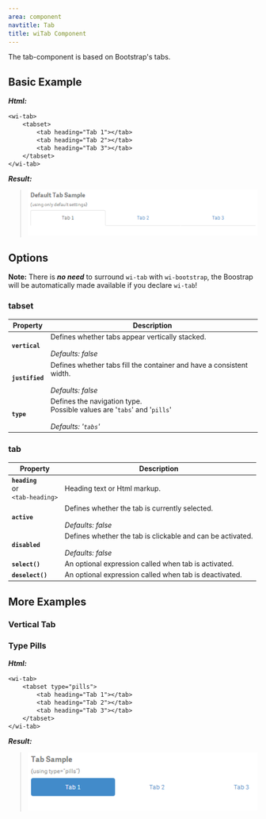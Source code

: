 ```yaml
---
area: component
navtitle: Tab
title: wiTab Component
---
```



The tab-component is based on Bootstrap's tabs.

## Basic Example

***Html:***  

	<wi-tab>
	    <tabset>
	        <tab heading="Tab 1"></tab>
	        <tab heading="Tab 2"></tab>
	        <tab heading="Tab 3"></tab>
	    </tabset>
	</wi-tab>

***Result:***

> ![](img/component_wiTab_BasicSample.png)

## Options

**Note:** There is ***no need*** to surround `wi-tab` with `wi-bootstrap`, the Boostrap will be automatically made available if you declare `wi-tab`! 

### tabset

Property			| Description
-------------------	| ---------------------------------------------------------
**`vertical`**		| Defines whether tabs appear vertically stacked.</br><br/>*Defaults: false*
**`justified`**		| Defines whether tabs fill the container and have a consistent width.<br/><br/>*Defaults: false*
**`type`**			| Defines the navigation type.<br/>Possible values are '`tabs`' and '`pills`'<br/><br/>*Defaults: '`tabs`'*	

### tab

Property			| Description
-------------------	| ---------------------------------------------------------
**`heading`**<br/>or<br/>`<tab-heading>`	| Heading text or Html markup.
**`active`**		| Defines whether the tab is currently selected.<br/><br/>*Defaults: false*
**`disabled`**		| Defines whether the tab is clickable and can be activated.<br/><br/>*Defaults: false*
**`select()`**		| An optional expression called when tab is activated.
**`deselect()`**	| An optional expression called when tab is deactivated.

## More Examples

### Vertical Tab

### Type Pills

***Html:***

	<wi-tab>
	    <tabset type="pills">
	        <tab heading="Tab 1"></tab>
	        <tab heading="Tab 2"></tab>
	        <tab heading="Tab 3"></tab>
	    </tabset>
	</wi-tab>

***Result:***

> ![](img/component_wiTab_Pills.png)

